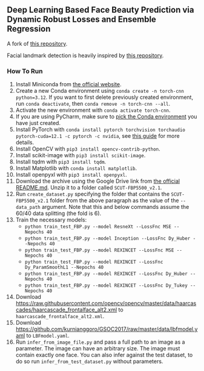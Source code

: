 ## Deep Learning Based Face Beauty Prediction via Dynamic Robust Losses and Ensemble Regression

A fork of [this repository](https://github.com/faresbougourzi/CNN-ER_for_FBP).

Facial landmark detection is heavily inspired
by [this repository](https://github.com/Danotsonof/facial-landmark-detection).

### How To Run

1. Install Miniconda from [the official website](https://docs.conda.io/projects/miniconda/en/latest/).
2. Create a new Conda environment using `conda create -n torch-cnn python=3.12`. If you want to first delete previously
   created environment, run `conda deactivate`, then `conda remove -n torch-cnn --all`.
3. Activate the new environment with `conda activate torch-cnn`.
4. If you are using PyCharm, make sure to [pick the Conda environment](https://stackoverflow.com/a/46133678/1862286) you
   have just created.
5. Install PyTorch with `conda install pytorch torchvision torchaudio pytorch-cuda=12.1 -c pytorch -c nvidia`,
   see [this guide](https://pytorch.org/get-started/locally/) for more details.
6. Install OpenCV with `pip3 install opencv-contrib-python`.
7. Install scikit-image with `pip3 install scikit-image`.
8. Install tqdm with `pip3 install tqdm`.
9. Install Matplotlib with `conda install matplotlib`.
10. Install openpyxl with `pip3 install openpyxl`.
11. Download the archive using the Google Drive link
    from [the official README.md](https://github.com/HCIILAB/SCUT-FBP5500-Database-Release). Unzip it to a folder
    called `SCUT-FBP5500_v2.1`.
12. Run `create_dataset.py` specifying the folder that contains the `SCUT-FBP5500_v2.1` folder from the above paragraph
    as the value of the `--data_path` argument. Note that this and below commands assume the 60/40 data splitting (the
    fold is 6).
13. Train the necessary models:
    * `python train_test_FBP.py --model ResneXt --LossFnc MSE --Nepochs 40`
    * `python train_test_FBP.py --model Inception --LossFnc Dy_Huber --Nepochs 40`
    * `python train_test_FBP.py --model REXINCET --LossFnc MSE --Nepochs 40`
    * `python train_test_FBP.py --model REXINCET --LossFnc Dy_ParamSmoothL1 --Nepochs 40`
    * `python train_test_FBP.py --model REXINCET --LossFnc Dy_Huber --Nepochs 40`
    * `python train_test_FBP.py --model REXINCET --LossFnc Dy_Tukey --Nepochs 40`
14. Download https://raw.githubusercontent.com/opencv/opencv/master/data/haarcascades/haarcascade_frontalface_alt2.xml
    to `haarcascade_frontalface_alt2.xml`.
15. Download https://github.com/kurnianggoro/GSOC2017/raw/master/data/lbfmodel.yaml to `LBFmodel.yaml`.
16. Run `infer_from_image_file.py` and pass a full path to an image as a parameter. The image can have an arbitrary
    size. The image must contain exactly one face. You can also infer against the test dataset, to do so
    run `infer_from_test_dataset.py` without parameters.
